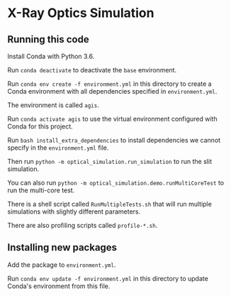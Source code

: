 # X-Ray Optics Simulation

## Running this code

Install Conda with Python 3.6.

Run `conda deactivate` to deactivate the `base` environment.

Run `conda env create -f environment.yml` in this directory to create a Conda environment with all dependencies specified in `environment.yml`.

The environment is called `agis`.

Run `conda activate agis` to use the virtual environment configured with Conda for this project.

Run `bash install_extra_dependencies` to install dependencies we cannot specify in the `environment.yml` file.

Then run `python -m optical_simulation.run_simulation` to run the slit simulation.

You can also run `python -m optical_simulation.demo.runMultiCoreTest` to run the multi-core test.

There is a shell script called `RunMultipleTests.sh` that will run multiple simulations with slightly different parameters.

There are also profiling scripts called `profile-*.sh`.

## Installing new packages

Add the package to `environment.yml`.

Run `conda env update -f environment.yml` in this directory to update Conda's environment from this file.
